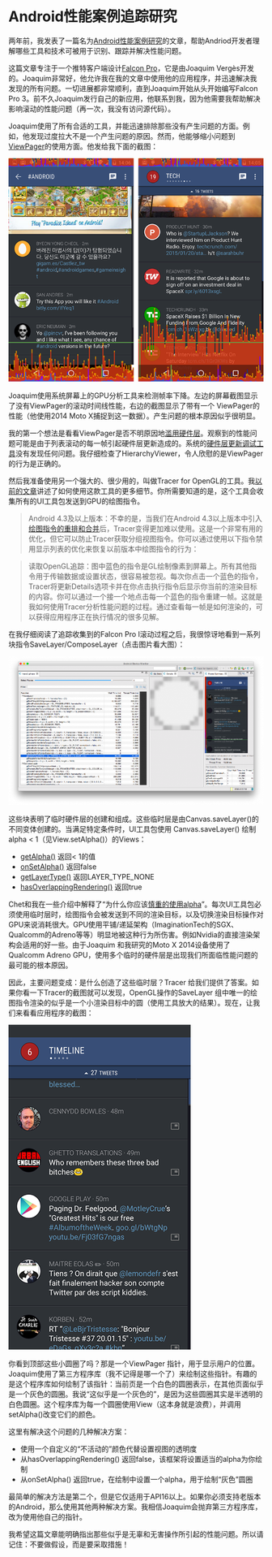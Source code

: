 # Android性能案例追踪研究

两年前，我发表了一篇名为[Android性能案例研究](http://www.curious-creature.com/2012/12/01/android-performance-case-study/)的文章，帮助Andriod开发者理解哪些工具和技术可被用于识别、跟踪并解决性能问题。

这篇文章专注于一个推特客户端设计[Falcon Pro](https://play.google.com/store/apps/details?id=com.jv.materialfalcon)，它是由Joaquim Vergès开发的。Joaquim非常好，他允许我在我的文章中使用他的应用程序，并迅速解决我发现的所有问题。一切进展都非常顺利，直到Joaquim开始从头开始编写Falcon Pro 3。前不久Joaquim发行自己的新应用，他联系到我，因为他需要我帮助解决影响滚动的性能问题（再一次，我没有访问源代码）。

Joaquim使用了所有合适的工具，并能迅速排除那些没有产生问题的方面。例如，他发现过度拉大不是一个产生问题的原因。然而，他能够缩小问题到[ViewPager](http://developer.android.com/reference/android/support/v4/view/ViewPager.html)的使用方面。他发给我下面的截图：

![alt text](../images/issue-146/9.1.png)

Joaquim使用系统屏幕上的GPU分析工具来检测帧率下降。左边的屏幕截图显示了没有ViewPager的滚动时间线性能，右边的截图显示了带有一个 ViewPager的性能（他使用2014 Moto X捕捉到这一数据）。产生问题的根本原因似乎很明显。

我的第一个想法是看看ViewPager是否不明原因地[滥用硬件层](http://www.curious-creature.com/2013/09/13/optimizing-hardware-layers/)。观察到的性能问题可能是由于列表滚动的每一帧引起硬件层更新造成的。系统的[硬件层更新调试工具](http://www.curious-creature.com/2013/09/13/optimizing-hardware-layers/)没有发现任何问题。我仔细检查了HierarchyViewer，令人欣慰的是ViewPager的行为是正确的。

然后我准备使用另一个强大的、很少用的，叫做Tracer for OpenGL的工具。我[以前的文章](http://www.curious-creature.com/2012/12/01/android-performance-case-study/)讲述了如何使用这款工具的更多细节。你所需要知道的是，这个工具会收集所有的UI工具包发送到GPU的绘图指令。

>Android 4.3及以上版本：不幸的是，当我们在Android 4.3以上版本中引入[绘图指令的重排和合并](https://developers.google.com/events/io/sessions/325418001)后，Tracer变得更加难以使用。这是一个非常有用的优化，但它可以防止Tracer获取分组视图指令。你可以通过使用以下指令禁用显示列表的优化来恢复以前版本中绘图指令的行为：

>读取OpenGL追踪：图中蓝色的指令是GL绘制像素到屏幕上。所有其他指令用于传输数据或设置状态，很容易被忽视。每次你点击一个蓝色的指令，Tracer将更新Details选项卡并在你点击执行指令后显示你当前的渲染目标的内容。你可以通过一个接一个地点击每一个蓝色的指令重建一帧。这就是我如何使用Tracer分析性能问题的过程。通过查看每一帧是如何渲染的，可以获得应用程序正在执行情况的很多见解。

在我仔细阅读了追踪收集到的Falcon Pro I滚动过程之后，我很惊讶地看到一系列块指令SaveLayer/ComposeLayer（点击图片看大图）：

![alt text](../images/issue-146/9.2.png)

这些块表明了临时硬件层的创建和组成。这些临时层是由Canvas.saveLayer()的不同变体创建的。当满足特定条件时，UI工具包使用 Canvas.saveLayer() 绘制alpha < 1（见View.setAlpha()）的Views：

- [getAlpha()](http://developer.android.com/reference/android/view/View.html#getAlpha()) 返回< 1的值
- [onSetAlpha()](http://developer.android.com/reference/android/view/View.html#onSetAlpha(int)) 返回false
- [getLayerType()](http://developer.android.com/reference/android/view/View.html#getLayerType()) 返回LAYER_TYPE_NONE
- [hasOverlappingRendering()](http://developer.android.com/reference/android/view/View.html#hasOverlappingRendering()) 返回true

Chet和我在一些介绍中解释了“为什么你应该[慎重的使用alpha](https://www.youtube.com/watch?v=vQZFaec9NpA&feature=youtu.be&t=29m51s)”。每次UI工具包必须使用临时层时，绘图指令会被发送到不同的渲染目标，以及切换渲染目标操作对GPU来说消耗很大。GPU使用平铺/递延架构（ImaginationTech的SGX、Qualcomm的Adreno等等）明显地被这种行为所伤害。例如Nvidia的直接渲染架构会适用的好一些。由于Joaquim 和我研究的Moto X 2014设备使用了Qualcomm Adreno GPU，使用多个临时的硬件层是出现我们所面临性能问题的最可能的根本原因。

因此，主要问题变成：是什么创造了这些临时层？Tracer 给我们提供了答案。如果你看一下Tracer的截图就可以发现，OpenGL操作的SaveLayer 组中唯一的绘图指令渲染的似乎是一个小渲染目标中的圆（使用工具放大的结果）。现在，让我们来看看应用程序的截图：

![alt text](../images/issue-146/9.3.png)

你看到顶部这些小圆圈了吗？那是一个ViewPager 指针，用于显示用户的位置。Joaquim使用了第三方程序库（我不记得是哪一个了）来绘制这些指针。有趣的是这个程序库如何绘制了该指针：当前页是一个白色的圆圈表示，在其他页面似乎是一个灰色的圆圈。我说“这似乎是一个灰色的”，是因为这些圆圈其实是半透明的白色圆圈。这个程序库为每一个圆圈使用View（这本身就是浪费），并调用setAlpha()改变它们的颜色。

这里有解决这个问题的几种解决方案：

- 使用一个自定义的“不活动的”颜色代替设置视图的透明度
- 从hasOverlappingRendering() 返回false，该框架将设置适当的alpha为你绘制
- 从onSetAlpha() 返回true，在绘制中设置一个alpha，用于绘制“灰色”圆圈

最简单的解决方法是第二个，但是它仅适用于API16以上。如果你必须支持老版本的Android，那么使用其他两种解决方案。我相信Joaquim会抛弃第三方程序库，改为使用他自己的指针。

我希望这篇文章能明确指出那些似乎是无辜和无害操作所引起的性能问题。所以请记住：不要做假设，而是要采取措施！






